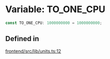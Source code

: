 # Variable: TO\_ONE\_CPU

```ts
const TO_ONE_CPU: 1000000000 = 1000000000;
```

## Defined in

[frontend/src/lib/units.ts:12](https://github.com/headlamp-k8s/headlamp/blob/2481a1c9f2b4a69a9320466e7a455215b14b97b0/frontend/src/lib/units.ts#L12)
